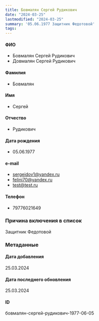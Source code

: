 ```yaml
---
title: Бовмалян Сергей Рудикович
date: "2024-03-25"
lastmodified: "2024-03-25"
summary: '05.06.1977 Защитник Федотовой'
tags: 
---
```

<!--# pp2-->
<!--## Фигурант-->
<!--### Личные данные-->
#### ФИО
- Бовмалян Сергей Рудикович
- Довмалян Сергей Рудикович
#### Фамилия
- Бовмалян
#### Имя
- Сергей
#### Отчество
- Рудикович
#### Дата рождения
- 05.06.1977
#### e-mail
- sergeidov1@yandex.ru
- felini70@yandex.ru
- test@test.ru
#### Телефон
- 79776021649
### Причина включения в список
Защитник Федотовой
### Метаданные
#### Дата добавления
25.03.2024
#### Дата последнего обновления
25.03.2024
#### ID
бовмалян-сергей-рудикович-1977-06-05
<!--## END;-->
